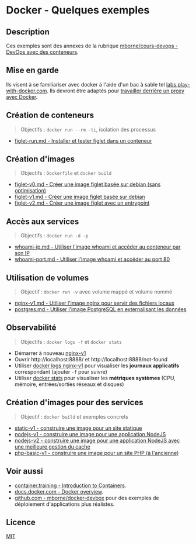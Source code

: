 # Docker - Quelques exemples

## Description

Ces exemples sont des annexes de la rubrique [mborne/cours-devops - DevOps avec des conteneurs](https://mborne.github.io/cours-devops/annexes/proxy-sortant/).

## Mise en garde

Ils visent à se familiariser avec docker à l'aide d'un bac à sable tel [labs.play-with-docker.com](https://labs.play-with-docker.com/). Ils devront être adaptés pour [travailler derrière un proxy avec Docker](https://mborne.github.io/cours-devops/annexe/proxy-sortant/proxy-docker.html).

## Création de conteneurs

> Objectifs : `docker run --rm -ti`, isolation des processus

* [figlet-run.md - Installer et tester figlet dans un conteneur](figlet-run.md)

## Création d'images

> Objectifs : `Dockerfile` et `docker build`

* [figlet-v0.md - Créer une image figlet basée sur debian (sans optimisation)](figlet-v0.md)
* [figlet-v1.md - Créer une image figlet basée sur debian](figlet-v1.md)
* [figlet-v2.md - Créer une image figlet avec un entrypoint](figlet-v2.md)

## Accès aux services

> Objectifs : `docker run -d -p`

* [whoami-ip.md - Utiliser l'image whoami et accéder au conteneur par son IP](whoami-ip.md)
* [whoami-port.md - Utiliser l'image whoami et accéder au port 80](whoami-port.md)

## Utilisation de volumes

> Objectif : `docker run -v` avec volume mappé et volume nommé

* [nginx-v1.md - Utiliser l'image nginx pour servir des fichiers locaux](nginx-v1.md)
* [postgres.md - Utiliser l'image PostgreSQL en externalisant les données](postgres.md)

## Observabilité

> Objectifs : `docker logs -f` et `docker stats`

* Démarrer à nouveau [nginx-v1](nginx-v1.md)
* Ouvrir http://localhost:8888/ et http://localhost:8888/not-found
* Utiliser [docker logs nginx-v1](https://docs.docker.com/engine/reference/commandline/logs/) pour visualiser les **journaux applicatifs** correspondant (ajouter `-f` pour suivre)
* Utiliser [docker stats](https://docs.docker.com/engine/reference/commandline/stats/) pour visualiser les **métriques systèmes** (CPU, mémoire, entrées/sorties réseaux et disques)


## Création d'images pour des services

> Objectif : `docker build` et exemples concrets

* [static-v1 - construire une image pour un site statique](static-v1.md)
* [nodejs-v1 - construire une image pour une application NodeJS](nodejs-v1.md)
* [nodejs-v2 - construire une image pour une application NodeJS avec une meilleure gestion du cache](nodejs-v2.md)
* [php-basic-v1 - construire une image pour un site PHP (à l'ancienne)](php-basic-v1.md)

## Voir aussi

* [container.training - Introduction to Containers](https://container.training/intro-selfpaced.yml.html#1).
* [docs.docker.com - Docker overview](https://docs.docker.com/get-started/overview/).
* [github.com - mborne/docker-devbox](https://github.com/mborne/docker-devbox#readme) pour des exemples de déploiement d'applications plus réalistes.

## Licence

[MIT](LICENSE)
